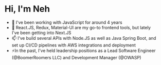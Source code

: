# Hi, I'm Neh
- 🔭 I've been working with JavaScript for around 4 years
- 💬 React.JS, Redux, Material-UI are my go-to frontend tools, but lately I've been getting into Next.JS
- 📫 I've build several APIs with Node.JS as well as Java Spring Boot, and set up CI/CD pipelines with AWS integrations and deployment
- ⚡In the past, I've held leadership positions as a Lead Software Engineer (@BoomerRoomers LLC) and Development Manager (@OWASP)
<!--
**nehjoshi/nehjoshi** is a ✨ _special_ ✨ repository because its `README.md` (this file) appears on your GitHub profile.

Here are some ideas to get you started:

- 🔭 I’m currently working on ...
- 🌱 I’m currently learning ...
- 👯 I’m looking to collaborate on ...
- 🤔 I’m looking for help with ...
- 💬 Ask me about ...
- 📫 How to reach me: ...
- 😄 Pronouns: ...
- ⚡ Fun fact: ...
-->

